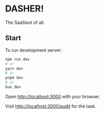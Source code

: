 # DASHER!

The SaaSiest of all.

## Start

To run development server:

```bash
npm run dev
# or
yarn dev
# or
pnpm dev
# or
bun dev
```

Open [http://localhost:3000](http://localhost:3000) with your browser.

Visit [http://localhost:3000/audit](http://localhost:3000/audit) for the task.
